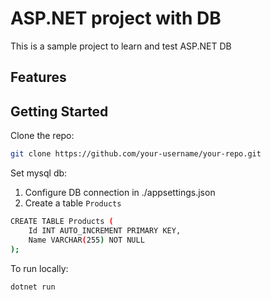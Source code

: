 # ASP.NET project with DB

This is a sample project to learn and test ASP.NET DB 

## Features


## Getting Started

Clone the repo:

```bash
git clone https://github.com/your-username/your-repo.git
```

Set mysql db:
1. Configure DB connection in ./appsettings.json
2. Create a table `Products`

```bash
CREATE TABLE Products (
    Id INT AUTO_INCREMENT PRIMARY KEY,
    Name VARCHAR(255) NOT NULL
);
```

To run locally:

```bash
dotnet run
```
    